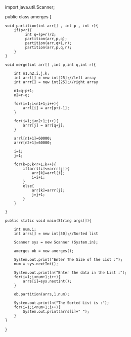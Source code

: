 import java.util.Scanner;

public class amerges {
	
	void partition(int arr[] , int p , int r){		
		if(p<r){
			 int q=(p+r)/2;
			 partition(arr,p,q);
			 partition(arr,q+1,r);
			 partition(arr,p,q,r);			 
		}
	}
	
	void merge(int arr[] ,int p,int q,int r){
  
		int n1,n2,i,j,k;
		int arrl[] = new int[25];//left array
		int arrr[] = new int[25];//right array
	
		n1=q-p+1;
		n2=r-q;		
		
		for(i=1;i<n1+1;i++){
			arrl[i] = arr[p+i-1];
		}
		
		for(j=1;j<n2+1;j++){
			arrr[j] = arr[q+j];
		}
		
		arrl[n1+1]=60000;
		arrr[n2+1]=60000;
		
		i=1;
		j=1;
		
		for(k=p;k<r+1;k++){
			if(arrl[i]<=arrr[j]){
				arr[k]=arrl[i];
				i=i+1;
			}
			else{
				arr[k]=arrr[j];
				j=j+1;
			}
		}
    
	}
	
	public static void main(String args[]){		
		
		int num,i;
		int arrs[] = new int[50];//Sorted list
		
		Scanner sys = new Scanner (System.in);
		
		amerges ob = new amerges();
		
		System.out.print("Enter The Size of the List :");
		num = sys.nextInt();
		
		System.out.println("Enter the data in the List :");
		for(i=1;i<num+1;i++){
			arrs[i]=sys.nextInt();
		}
    
		ob.partition(arrs,1,num);
		
		System.out.println("The Sorted List is :");
		for(i=1;i<num+1;i++){
			System.out.print(arrs[i]+" ");
		}
	}

}
